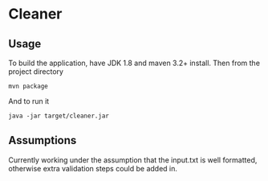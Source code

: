 Cleaner
=======

Usage
-----

To build the application, have JDK 1.8 and maven 3.2+ install. Then from the project directory
```
mvn package
```
And to run it
```
java -jar target/cleaner.jar
```

Assumptions
-------
Currently working under the assumption that the input.txt is well formatted, otherwise extra validation steps could
be added in.